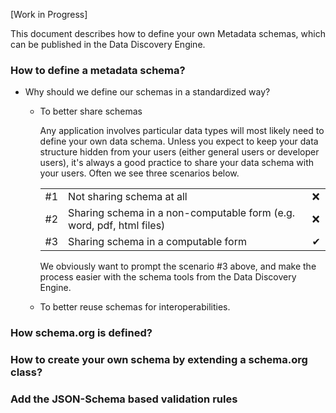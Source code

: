 [Work in Progress]

This document describes how to define your own Metadata schemas, which can be published in the Data Discovery Engine.

### How to define a metadata schema?

 * Why should we define our schemas in a standardized way?
 
   - To better share schemas
     
     Any application involves particular data types will most likely need to define your own data schema. Unless you expect to keep your data structure hidden from your users (either general users or developer users), it's always a good practice to share your data schema with your users. Often we see three scenarios below.
     
     |    |                           |     |
     | -- | ------------------------- | --- |
     | #1 | Not sharing schema at all | ❌ |
     | #2 | Sharing schema in a non-computable form (e.g. word, pdf, html files) | ❌ |
     | #3 | Sharing schema in a computable form | ✔ |
   
     We obviously want to prompt the scenario #3 above, and make the process easier with the schema tools from the Data Discovery Engine.

   - To better reuse schemas for interoperabilities.
   
### How schema.org is defined?

### How to create your own schema by extending a schema.org class?

### Add the JSON-Schema based validation rules 
